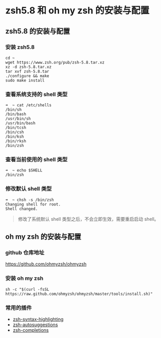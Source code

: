 # zsh5.8 和 oh my zsh 的安装与配置
## zsh5.8 的安装与配置
### 安装 zsh5.8
```shell
cd ~
wget https://www.zsh.org/pub/zsh-5.8.tar.xz
xz -d zsh-5.8.tar.xz
tar xvf zsh-5.8.tar
./configure && make
sudo make install
```
### 查看系统支持的 shell 类型
```shell
➜  ~ cat /etc/shells 
/bin/sh
/bin/bash
/usr/bin/sh
/usr/bin/bash
/bin/tcsh
/bin/csh
/bin/ksh
/bin/rksh
/bin/zsh
```
### 查看当前使用的 shell 类型
```shell
➜  ~ echo $SHELL                                                                              
/bin/zsh
```
### 修改默认 shell 类型
```shell
➜  ~ chsh -s /bin/zsh 
Changing shell for root.
Shell changed.
```
> 修改了系统默认 shell 类型之后，不会立即生效，需要重启启动 shell。

## oh my zsh 的安装与配置
### github 仓库地址
https://github.com/ohmyzsh/ohmyzsh
### 安装 oh my zsh
```shell
sh -c "$(curl -fsSL https://raw.github.com/ohmyzsh/ohmyzsh/master/tools/install.sh)"
```
### 常用的插件
- [zsh-syntax-highlighting](https://github.com/zsh-users/zsh-syntax-highlighting/blob/master/INSTALL.md#oh-my-zsh)
- [zsh-autosuggestions](https://github.com/zsh-users/zsh-autosuggestions/blob/master/INSTALL.md#oh-my-zsh)
- [zsh-completions](https://github.com/zsh-users/zsh-completions#oh-my-zsh)